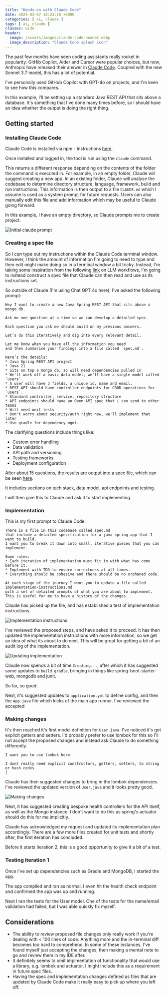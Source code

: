 ```yaml
---
title: "Hands-on with Claude Code"
date: 2025-03-07 10:23:18 +0000
categories: [ ai, claude ]
tags: [ ai, claude ]
classes: wide
header:
  image: /assets/images/claude-code-header.webp
  image_description: "Claude Code splash icon"
---
```


The past few months have seen coding assistants really rocket in popularity. GitHib Copilot, Aider and Cursor
were popular choices, but now, Anthropic have released their answer
in [Claude Code](https://www.anthropic.com/news/claude-3-7-sonnet). Coupled with the new Sonnet 3.7 model, this has a
lot of potential.

I've personally used GitHub Copilot with GPT-4o on projects, and I'm keen to see how this compares.

In this example, I'll be setting up a standard Java REST API that sits above a database. It's something that I've done
many times before, so I should have an idea whether the output is doing the right thing.

## Getting started

### Installing Claude Code

Claude Code is installed via npm -
instructions [here](https://docs.anthropic.com/en/docs/agents-and-tools/claude-code/overview#install-and-authenticate?utm_source=email&utm_medium=referral).

Once installed and logged in, the tool is run using the `claude` command.

This returns a different response depending on the contents of the folder the command is executed in. For example, in an
empty folder, Claude will suggest creating a new app. In an existing folder, Claude will analyse the codebase to
determine directory structure, language, framework, build and run instructions. This information is then output to a
file `CLAUDE.md` which I assume is used as a system prompt for future requests. Users can also manually edit this file
and add information which may be useful to Claude going forward.

In this example, I have an empty directory, so Claude prompts me to create project.

![Initial claude prompt](/assets/images/hands-on-with-claude-1.png)

### Creating a spec file

So I _can_ type out my instructions within the Claude Code terminal window. However, I think the amount of information
I'm going to need to type and then edit might make doing so in a terminal window a bit tricky. Instead, I'm taking some
inspiration from the
following [link](https://harper.blog/2025/02/16/my-llm-codegen-workflow-atm/) on LLM workflows, I'm going to instead
construct a spec file that Claude can then read and use as its instructions set.

So outside of Claude (I'm using Chat GPT 4o here), I've asked the following prompt:

```
Hey I want to create a new Java Spring REST API that sits above a mongo db.

Ask me one question at a time so we can develop a detailed spec. 

Each question you ask me should build on my previous answers. 

Let’s do this iteratively and dig into every relevant detail. 

Let me know when you have all the information you need 
and then summarise your findings into a file called `spec.md`. 

Here’s the details:
* Java Spring REST API project
* Java 21
* Sits on top a mongo db, so will need dependencies pulled in
* We'll work off a basic data model, we'll have a single model called `users`. 
* A user will have 3 fields, a unique id, name and email.
* REST API should have controller endpoints for CRUD operations for `users`.
* Standard controller, service, repository structure
* API endpoints should have an Open API spec that i can send to other teams
* Will need unit tests
* Don't worry about security/auth right now, we'll implement that later
* Use gradle for dependency mgmt.
```

The clarifying questions include things like:

* Custom error handling
* Data validation
* API path and versioning
* Testing frameworks
* Deployment configuration

After about 15 questions, the results are output into a spec file, which can be seen [here]().

It includes sections on tech stack, data model, api endpoints and testing.

I will then give this to Claude and ask it to start implementing.

### Implementation

This is my first prompt to Claude Code:

```
There is a file in this codebase called spec.md 
that include a detailed specification for a java spring app that I want to build. 
I want you to break it down into small, iterative pieces that you can implement. 

Some rules:
* Each iteration of implementation must fit in with what has come before it. 
* Implement with TDD to ensure correctness at all times.
* Everything should be cohesive and there should be no orphaned code.

At each stage of the journey I want you to update a file called implementation-instructions.md 
with a set of detailed prompts of what you are about to implement. 
This is useful for me to have a history of the changes.
```

Claude has picked up the file, and has established a test of implementation instructions.

![Implementation instructions](/assets/images/hands-on-with-claude-2.png)

I've reviewed the proposed steps, and have asked it to proceed.
It has then updated the implementation instructions with more information, so we get an idea of what its about to do
next.
This will be great for getting a bit of an audit log of the implementation.

![Updating implementation](/assets/images/hands-on-with-claude-3.png)

Claude now spends a bit of time `Creating...`, after which it has suggested some updates to `build.gradle`,
bringing in things like spring-boot-starter-web, mongodb and junit.

So far, so good.

Next, it's suggested updates to `application.yml` to define config, and then the `App.java` file which kicks of the main
app runner. I've reviewed the accepted

### Making changes

It's then reached it's first model definition for `User.java`. I've noticed it's got explicit getters and setters. I'd
probably prefer to use lombok for this so I'll not accept the proposed changes and instead ask Claude to do something
differently.

```
I want you to use lombok here. 

I dont really need explicit constructors, getters, setters, to string or hash codes                                                                                     │
```

Claude has then suggested changes to bring in the lombok dependencies. I've reviewed the updated version of `User.java`
and it looks pretty good.

![Making changes](/assets/images/hands-on-with-claude-5.png)

Next, it has suggested creating bespoke health controllers for the API itself, as well as the Mongo instance. I don't
want to do this as spring's actuator should do this for me implicitly.

Claude has acknowledged my request and updated its implementation plan accordingly. There are a few more files created
for unit tests and shortly after, the first iteration has concluded.

Before it starts Iteration 2, this is a good opportunity to give it a bit of a test.

### Testing iteration 1

Once I've set up dependencies such as Gradle and MongoDB, I started the app.

The app compiled and ran as normal. I even hit the health check endpoint and confirmed the app was up and running.

Next I ran the tests for the User model. One of the tests for the name/email validation had failed, but I was able
quickly fix myself.

## Considerations

* The ability to review proposed file changes only really work if you're dealing with < 100 lines of code.
  Anything more and the in-terminal diff becomes too hard to comprehend. In some of these instances, I've found myself
  just accepting the changes, then making a mental note to go and review them in my IDE after.
* It definitely seems to omit implmentation of functionality that would use a library, e.g. lombok and actuator. I might
  include this as a requirement in future spec files.
* Having the spec and implementation changes defined as files that are updated by Claude Code make it really easy to
  pick up where you left off. 